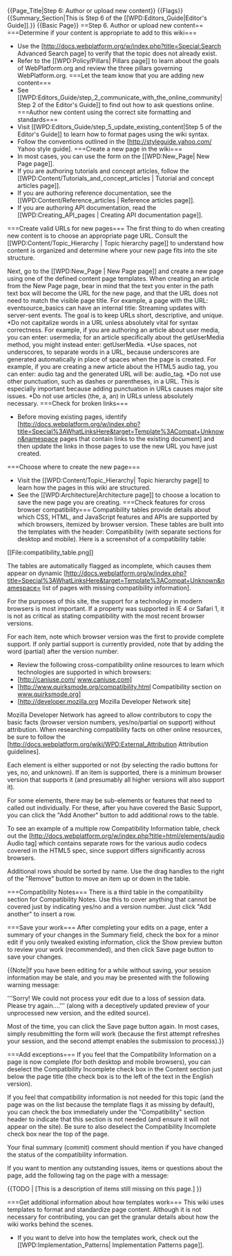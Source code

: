 {{Page_Title|Step 6: Author or upload new content}}
{{Flags}}
{{Summary_Section|This is Step 6 of the [[WPD:Editors_Guide|Editor's Guide]].}}
{{Basic Page}}
==Step 6. Author or upload new content==
===Determine if your content is appropriate to add to this wiki===
* Use the [http://docs.webplatform.org/w/index.php?title=Special:Search Advanced Search page] to verify that the topic does not already exist. 
* Refer to the [[WPD:Policy/Pillars| Pillars page]] to learn about the goals of WebPlatform.org and review the three pillars governing WebPlatform.org.
===Let the team know that you are adding new content=== 
* See [[WPD:Editors_Guide/step_2_communicate_with_the_online_community|Step 2 of the Editor's Guide]] to find out how to ask questions online.
===Author new content using the correct site formatting and standards=== 
* Visit [[WPD:Editors_Guide/step_5_update_existing_content|Step 5 of the Editor's Guide]] to learn how to format pages using the wiki syntax.
* Follow the conventions outlined in the [http://styleguide.yahoo.com/ Yahoo style guide].
===Create a new page in the wiki===
* In most cases, you can use the form on the [[WPD:New_Page| New Page page]].
* If you are authoring tutorials and concept articles, follow the [[WPD:Content/Tutorials_and_concept_articles  | Tutorial and concept articles page]].
* If you are authoring reference documentation, see the [[WPD:Content/Reference_articles | Reference articles page]].
* If you are authoring API documentation, read the [[WPD:Creating_API_pages | Creating API documentation page]].

===Create valid URLs for new pages===
The first thing to do when creating new content is to choose an appropriate page URL. Consult the [[WPD:Content/Topic_Hierarchy | Topic hierarchy page]] to understand how content is organized and determine where your new page fits into the site structure.

Next, go to the [[WPD:New_Page | New Page page]] and create a new page using one of the defined content page templates. When creating an article from the New Page page, bear in mind that the text you enter in the path text box will become the URL for the new page, and that the URL does not need to match the visible page title. For example, a page with the URL: eventsource_basics can have an internal title: Streaming updates with server-sent events. The goal is to keep URLs short, descriptive, and unique.
*Do not capitalize words in a URL unless absolutely vital for syntax correctness. For example, if you are authoring an article about user media, you can enter: usermedia; for an article specifically about the getUserMedia method, you might instead enter: getUserMedia.
*Use spaces, not underscores, to separate words in a URL, because underscores are generated automatically in place of spaces when the page is created. For example, if you are creating a new article about the HTML5 audio tag, you can enter: audio tag and the generated URL will be: audio_tag.
*Do not use other punctuation, such as dashes or parentheses, in a URL. This is especially important because adding punctuation in URLs causes major site issues.
*Do not use articles (the, a, an) in URLs unless absolutely necessary.
===Check for broken links===
* Before moving existing pages, identify [http://docs.webplatform.org/w/index.php?title=Special%3AWhatLinksHere&target=Template%3ACompat+Unknown&namespace pages that contain links to the existing document] and then update the links in those pages to use the new URL you have just created.

===Choose where to create the new page===
* Visit the [[WPD:Content/Topic_Hierarchy| Topic hierarchy page]] to learn how the pages in this wiki are structured.
* See the [[WPD:Architecture|Architecture page]] to choose a location to save the new page you are creating.
===Check features for cross browser compatibility===
Compatibility tables provide details about which CSS, HTML, and JavaScript  features and APIs are supported by which browsers, itemized by browser version. These tables are built into the templates with the header: Compatibility (with separate sections for desktop and mobile). Here is a screenshot of a compatibility table:

[[File:compatibility_table.png]]

The tables are automatically flagged as incomplete, which causes them appear on dynamic [http://docs.webplatform.org/w/index.php?title=Special%3AWhatLinksHere&target=Template%3ACompat+Unknown&namespace= list of pages with missing compatibility information].

For the purposes of this site, the support for a technology in modern browsers is most important. If a property was supported in IE 4 or Safari 1, it is not as critical as stating compatibility with the most recent browser versions. 

For each item, note which browser version was the first to provide complete support.  If only partial support is currently provided, note that by adding the word (partial) after the version number.

* Review the following cross-compatibility online resources to learn which technologies are supported in which browsers:
* [http://caniuse.com/ www.caniuse.com]
* [http://www.quirksmode.org/compatibility.html Compatibility section on www.quirksmode.org]
* [http://developer.mozilla.org Mozilla Developer Network site]

Mozilla Developer Network has agreed to allow contributors to copy the basic facts (browser version numbers, yes/no/partial on support) without attribution. When researching compatibility facts on other online resources, be sure to  follow the [http://docs.webplatform.org/wiki/WPD:External_Attribution Attribution guidelines].

Each element is either supported or not (by selecting the radio buttons for yes, no, and unknown). If an item is supported, there is a minimum browser version that supports it (and presumably all higher versions will also support it).

For some elements, there may be sub-elements or features that need to called out individually.  For these, after you have covered the Basic Support, you can click the "Add Another" button to add additional rows to the table.

To see an example of a multiple row Compatibility Information table, check out the [http://docs.webplatform.org/w/index.php?title=html/elements/audio Audio tag] which contains separate rows for the various audio codecs covered in the HTML5 spec, since support differs significantly across browsers.

Additional rows should be sorted by name.  Use the drag handles to the right of the "Remove" button to move an item up or down in the table.

===Compatibility Notes===
There is a third table in the compatibility section for Compatibility Notes.  Use this to cover anything that cannot be covered just by indicating yes/no  and a version number. Just click "Add another" to insert a row.

===Save your work===
After completing your edits on a page, enter a summary of your changes in the Summary field, check the box for a minor edit if you only tweaked existing information, click the Show preview button to review your work (recommended), and then click Save page button to save your changes.

{{Note|If you have been editing for a while without saving, your session information may be stale, and you may be presented with the following warning message:

'''Sorry! We could not process your edit due to a loss of session data. Please try again....''' (along with a deceptively updated preview of your unprocessed new version, and the edited source). 

Most of the time, you can click the Save page button again. In most cases, simply resubmitting the form will work (because the first attempt refreshes your session, and the second attempt enables the submission to process).}}

===Add exceptions===
If you feel that the Compatibility Information on a page is now complete (for both desktop and mobile browsers), you can deselect the Compatibility Incomplete check box in the Content section just below the page title (the check box is to the left of the text in the English version).  

If you feel that compatibility information is not needed for this topic (and the page was on the list because the template flags it as missing by default), you can check the box immediately under the "Compatibility" section header to indicate that this section is not needed (and ensure it will not appear on the site). Be sure to also deselect the Compatibility Incomplete check box near the top of the page.

Your final summary (commit) comment should mention if you have changed the status of the compatibility information. 

If you want to mention any outstanding issues, items or questions about the page, add the following tag on the page with a message:

<nowiki>
{{TODO | [This is a description of items still missing on this page.] }}</nowiki> 

===Get additional information about how templates work===
This wiki uses templates to format and standardize page content. Although it is not necessary for contributing, you can get the granular details about how the wiki works behind the scenes. 
* If you want to delve into how the templates work, check out the [[WPD:Implementation_Patterns| Implementation Patterns page]].